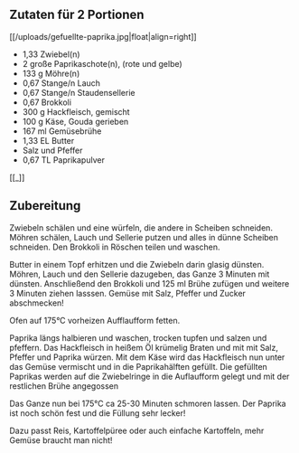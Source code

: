 
## Zutaten für 2 Portionen
[[/uploads/gefuellte-paprika.jpg|float|align=right]]

- 1,33  	Zwiebel(n)
- 2 große 	Paprikaschote(n), (rote und gelbe)
- 133 g 	Möhre(n)
- 0,67 Stange/n 	Lauch
- 0,67 Stange/n 	Staudensellerie
- 0,67  	Brokkoli
- 300 g 	Hackfleisch, gemischt
- 100 g 	Käse, Gouda gerieben
- 167 ml 	Gemüsebrühe
- 1,33 EL 	Butter
-  	Salz und Pfeffer
- 0,67 TL 	Paprikapulver

[[_]]
## Zubereitung

Zwiebeln schälen und eine würfeln, die andere in Scheiben schneiden.
Möhren schälen, Lauch und Sellerie putzen und alles in dünne Scheiben schneiden. Den Brokkoli in Röschen teilen und waschen.

Butter in einem Topf erhitzen und die Zwiebeln darin glasig dünsten. Möhren, Lauch und den Sellerie dazugeben, das Ganze 3 Minuten mit dünsten.
Anschließend den Brokkoli und 125 ml Brühe zufügen und weitere 3 Minuten ziehen lasssen. Gemüse mit Salz, Pfeffer und Zucker abschmecken!

Ofen auf 175°C vorheizen
Aufflaufform fetten.

Paprika längs halbieren und waschen, trocken tupfen und salzen und pfeffern.
Das Hackfleisch in heißem Öl krümelig Braten und mit mit Salz, Pfeffer und Paprika würzen.
Mit dem Käse wird das Hackfleisch nun unter das Gemüse vermischt und in die Paprikahälften gefüllt. Die gefüllten Paprikas werden auf die Zwiebelringe in die Auflaufform gelegt und mit der restlichen Brühe angegossen

Das Ganze nun bei 175°C ca 25-30 Minuten schmoren lassen.
Der Paprika ist noch schön fest und die Füllung sehr lecker!

Dazu passt Reis, Kartoffelpüree oder auch einfache Kartoffeln, mehr Gemüse braucht man nicht! 